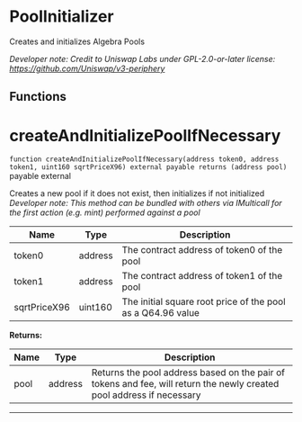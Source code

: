

# PoolInitializer

Creates and initializes Algebra Pools

*Developer note: Credit to Uniswap Labs under GPL-2.0-or-later license:
https://github.com/Uniswap/v3-periphery*




## Functions
# createAndInitializePoolIfNecessary


`function createAndInitializePoolIfNecessary(address token0, address token1, uint160 sqrtPriceX96) external payable returns (address pool)` payable external

Creates a new pool if it does not exist, then initializes if not initialized
*Developer note: This method can be bundled with others via IMulticall for the first action (e.g. mint) performed against a pool*



| Name | Type | Description |
| ---- | ---- | ----------- |
| token0 | address | The contract address of token0 of the pool |
| token1 | address | The contract address of token1 of the pool |
| sqrtPriceX96 | uint160 | The initial square root price of the pool as a Q64.96 value |

**Returns:**

| Name | Type | Description |
| ---- | ---- | ----------- |
| pool | address | Returns the pool address based on the pair of tokens and fee, will return the newly created pool address if necessary |



---


